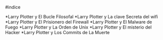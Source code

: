 #indice

*Larry Plotter y El Bucle Filosofal
*Larry Plotter y La clave Secreta del wifi
*Larry Plotter y El Prisionero del Firewall
*Larry Plotter y El Malware de Fuego
*Larry Plotter y La Orden de Unix
*Larry Plotter y El misterio del Hacker
*Larry Plotter y Los Commits de La Muerte

